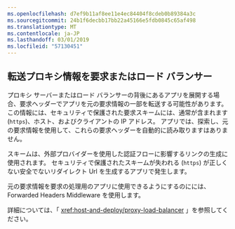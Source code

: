 ```yaml
---
ms.openlocfilehash: d7ef9b11af8ee11e4ec84404f8cdeb0b89384a3c
ms.sourcegitcommit: 24b1f6decbb17bb22a45166e5fdb0845c65af498
ms.translationtype: MT
ms.contentlocale: ja-JP
ms.lasthandoff: 03/01/2019
ms.locfileid: "57130451"
---
```

## <a name="forward-request-information-with-a-proxy-or-load-balancer"></a>転送プロキシ情報を要求またはロード バランサー

プロキシ サーバーまたはロード バランサーの背後にあるアプリを展開する場合、要求ヘッダーでアプリを元の要求情報の一部を転送する可能性があります。 この情報には、セキュリティで保護された要求スキームには、通常が含まれます (`https`)、ホスト、およびクライアントの IP アドレス。 アプリでは、探索し、元の要求情報を使用して、これらの要求ヘッダーを自動的に読み取りますはありません。

スキームは、外部プロバイダーを使用した認証フローに影響するリンクの生成に使用されます。 セキュリティで保護されたスキームが失われる (`https`) が正しくない安全でないリダイレクト Url を生成するアプリで発生します。

元の要求情報を要求の処理用のアプリに使用できるようにするのにには、Forwarded Headers Middleware を使用します。

詳細については、「 <xref:host-and-deploy/proxy-load-balancer> 」を参照してください。

